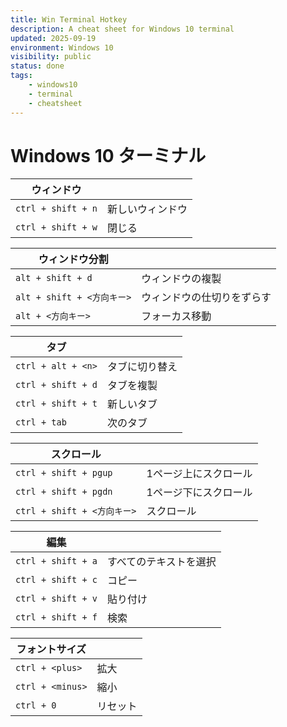 ```yaml
---
title: Win Terminal Hotkey
description: A cheat sheet for Windows 10 terminal
updated: 2025-09-19
environment: Windows 10
visibility: public
status: done
tags:
    - windows10
    - terminal
    - cheatsheet
---
```

# Windows 10 ターミナル


| **ウィンドウ**     |                  |
| ------------------ | -----------------|
| `ctrl + shift + n` | 新しいウィンドウ |
| `ctrl + shift + w` | 閉じる           |

| **ウィンドウ分割**         |                            |
| -------------------------- | ---------------------------|
| `alt + shift + d`          | ウィンドウの複製           |
| `alt + shift + <方向キー>` | ウィンドウの仕切りをずらす |
| `alt + <方向キー>`         | フォーカス移動             |

| **タブ**           |                   |
| ------------------ | ------------------|
| `ctrl + alt + <n>` | タブ<n>に切り替え |
| `ctrl + shift + d` | タブを複製        |
| `ctrl + shift + t` | 新しいタブ        |
| `ctrl + tab`       | 次のタブ          |

| **スクロール**              |                       |
| --------------------------- | ----------------------|
| `ctrl + shift + pgup`       | 1ページ上にスクロール |
| `ctrl + shift + pgdn`       | 1ページ下にスクロール |
| `ctrl + shift + <方向キー>` | スクロール            |

| **編集**           |                        |
| ------------------ | -----------------------|
| `ctrl + shift + a` | すべてのテキストを選択 |
| `ctrl + shift + c` | コピー                 |
| `ctrl + shift + v` | 貼り付け               |
| `ctrl + shift + f` | 検索                   |


| **フォントサイズ** |          |
| ------------------ | -------- |
| `ctrl + <plus>`    | 拡大     |
| `ctrl + <minus>`   | 縮小     |
| `ctrl + 0`         | リセット |

